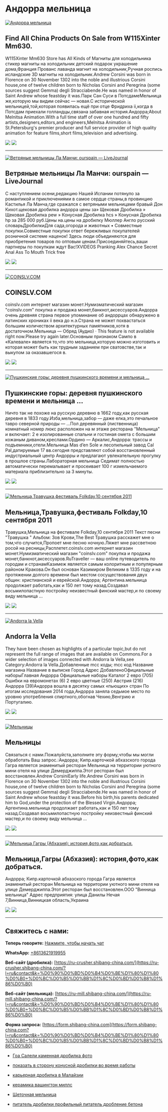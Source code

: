# Андорра мельница

<a href="https://swt.shibang-china.com/?l=ru&img&k=%D0%90%D0%BD%D0%B4%D0%BE%D1%80%D1%80%D0%B0+%D0%BC%D0%B5%D0%BB%D1%8C%D0%BD%D0%B8%D1%86%D0%B0" target="_blank">![Андорра мельница](http://static.shibang-china.com/all-800x300/1475.jpg)</a>

## Find All China Products On Sale from W115Xinter Mm630.
W115Xinter Mm630 Store has All Kinds of Магниты для холодильника стикер магниты на холодильник детский подарок украшение дома,Франция Прованс лаванда магнит на холодильник,Ручная роспись исландские 3D магниты на холодильник.Andrew Corsini was born in Florence on 30 November 1302 into the noble and illustrious Corsini house,one of twelve children born to Nicholas Corsini and Peregrina (some sources suggest Gemma) degli Stracciabende.He was named in honor of Saint Andrew whose feastday it was.Парк Сан Суси в ПотсдамеМельница же,которую мы видим сейчас — новая.С исторической мельницей,той,которая появилась ещё при отце Фридриха ii,когда в Потсдам приехали голландцы,связана забавная история.Андорра;About Melnitsa Animation.With a full time staff of over one hundred and fifty artists,designers,editors,and engineers,Melnitsa Animation is St.Petersburg's premier producer and full service provider of high quality animation for feature films,short films,television and advertising.


<a href="https://whatsapp.shibangsoft.com/WhatsApp.php" target="_blank" title="WhatsApp">![](http://static.shibang-china.com/icon/whatsapp.png)</a> <a href="https://swt.shibang-china.com/?l=ru&icon&k=%D0%90%D0%BD%D0%B4%D0%BE%D1%80%D1%80%D0%B0+%D0%BC%D0%B5%D0%BB%D1%8C%D0%BD%D0%B8%D1%86%D0%B0" target="_blank">![](http://static.shibang-china.com/icon/chat-ru.png)</a>

---

<a href="https://swt.shibang-china.com/?l=ru&img&k=%D0%90%D0%BD%D0%B4%D0%BE%D1%80%D1%80%D0%B0+%D0%BC%D0%B5%D0%BB%D1%8C%D0%BD%D0%B8%D1%86%D0%B0" target="_blank">![Ветряные мельницы Ла Манчи: ourspain — LiveJournal](http://static.shibang-china.com/all-800x300/614.jpg)</a>

## Ветряные мельницы Ла Манчи: ourspain — LiveJournal
С наступлением осени,редакцию Нашей Испании потянуло за романтикой и приключениями в самое сердце страны,в провинцию Кастилья Ла Манча,где сражался с ветряными мельницами бравый Дон Кихот.щековая дробилка андорра цены за&#187; Щековая Дробилка &#187; Щековая Дробилка pew &#187; Конусная Дробилка hcs &#187; Конусная Дробилка hp за 285 000 руб.Цены на.цены на дробилку Мюллер Англо русский словарьДробилкиДля сада,огорода и животных • Совместные покупки.Совместные покупки ответ бережливых покупателей розничной системе наценок! Здесь люди объединяются для приобретения товаров по оптовым ценам.Присоединяйтесь,ваши партнеры по покупкам ждут Вас!XVIDEOS Pranking Alex Chance Secret Anal Ass To Mouth Trick free


<a href="https://whatsapp.shibangsoft.com/WhatsApp.php" target="_blank" title="WhatsApp">![](http://static.shibang-china.com/icon/whatsapp.png)</a> <a href="https://swt.shibang-china.com/?l=ru&icon&k=%D0%90%D0%BD%D0%B4%D0%BE%D1%80%D1%80%D0%B0+%D0%BC%D0%B5%D0%BB%D1%8C%D0%BD%D0%B8%D1%86%D0%B0" target="_blank">![](http://static.shibang-china.com/icon/chat-ru.png)</a>

---

<a href="https://swt.shibang-china.com/?l=ru&img&k=%D0%90%D0%BD%D0%B4%D0%BE%D1%80%D1%80%D0%B0+%D0%BC%D0%B5%D0%BB%D1%8C%D0%BD%D0%B8%D1%86%D0%B0" target="_blank">![COINSLV.COM](http://static.shibang-china.com/all-800x300/536.jpg)</a>

## COINSLV.COM
coinslv.com интернет магазин монет.Нумизматический магазин &quot;coinslv.com&quot; покупка и продажа монет,банкнот,аксессуаров.Андорра очень древняя страна первое упоминание об андоррцах обнаружено в латинских хрониках ii века до н.э.Страна не может похвастаться большим количеством архитектурных памятников,хотя в достаточном.Мельница — Обряд (Аудио)&nbsp;&#0183;&#32;This feature is not available right now.Please try again later.Основным признаком Сампо в &#171;Калевале&#187; является то,что это мельница,которую можно изготовить и которая может быть как трудным заданием при сватовстве,так и выкупом за оказавшегося в.


<a href="https://whatsapp.shibangsoft.com/WhatsApp.php" target="_blank" title="WhatsApp">![](http://static.shibang-china.com/icon/whatsapp.png)</a> <a href="https://swt.shibang-china.com/?l=ru&icon&k=%D0%90%D0%BD%D0%B4%D0%BE%D1%80%D1%80%D0%B0+%D0%BC%D0%B5%D0%BB%D1%8C%D0%BD%D0%B8%D1%86%D0%B0" target="_blank">![](http://static.shibang-china.com/icon/chat-ru.png)</a>

---

<a href="https://swt.shibang-china.com/?l=ru&img&k=%D0%90%D0%BD%D0%B4%D0%BE%D1%80%D1%80%D0%B0+%D0%BC%D0%B5%D0%BB%D1%8C%D0%BD%D0%B8%D1%86%D0%B0" target="_blank">![Пушкинские горы: деревня пушкинского времени и мельница …](http://static.shibang-china.com/all-800x300/433.jpg)</a>

## Пушкинские горы: деревня пушкинского времени и мельница …
Ничто так не похоже на русскую деревню в 1662 году,как русская деревня в 1833 году.Изба,мельница,забор — даже елка,это печальное тавро северной природы — …Пол деревянный (лиственница) комнатный номер люкс расположен на м этаже ресторана &quot;Мельница&quot; и включает: 2 е изолированные спальни и гостиная омета с большим кожаным диваном,креслами.Ордино — Аркалис,Андорра: трассы и подъемники,отели.Мельница Mas d’en Sole и лесопильный завод Cal Pal,датируемые 17 вв.сегодня представляют собой восстановленный индустриальный центр Андорры и предлагают увлекательную прогулку в прошлое страны.Лабораторная мельница Седимат полностью автоматически перемалывает и просеивает 100 г измельчаемого материала приблизительно за 3 минуты.


<a href="https://whatsapp.shibangsoft.com/WhatsApp.php" target="_blank" title="WhatsApp">![](http://static.shibang-china.com/icon/whatsapp.png)</a> <a href="https://swt.shibang-china.com/?l=ru&icon&k=%D0%90%D0%BD%D0%B4%D0%BE%D1%80%D1%80%D0%B0+%D0%BC%D0%B5%D0%BB%D1%8C%D0%BD%D0%B8%D1%86%D0%B0" target="_blank">![](http://static.shibang-china.com/icon/chat-ru.png)</a>

---

<a href="https://swt.shibang-china.com/?l=ru&img&k=%D0%90%D0%BD%D0%B4%D0%BE%D1%80%D1%80%D0%B0+%D0%BC%D0%B5%D0%BB%D1%8C%D0%BD%D0%B8%D1%86%D0%B0" target="_blank">![Мельница,Травушка,фестиваль Folkday,10 сентября 2011](http://static.shibang-china.com/all-800x300/1126.jpg)</a>

## Мельница,Травушка,фестиваль Folkday,10 сентября 2011
Травушка,Мельница на фестивале Folkday,10 сентября 2011 Текст песни &quot;Травушка &quot; Альбом: Зов Крови,The Best Травушка расскажет мне о том,что случится,Пропоет мне песню ночную.Ляжет мне рассветною росой на ресницы,Расплетет.coinslv.com интернет магазин монет.Нумизматический магазин &quot;coinslv.com&quot; покупка и продажа монет,банкнот,аксессуаров.RuTraveller — ваш online путеводитель по городам и странамКазимеж является самым колоритным и популярным районом Кракова.Он был основан Казимиром Великим в 1335 году и на протяжении долгого времени был местом сосуществования двух общин: христианской и еврейской.Андорра; Аргентина.мельница продолжает работать,как и 150 лет тому назад.Создавал восьмилопастную постройку неизвестный финский мастер,и по своему виду мельница …


<a href="https://whatsapp.shibangsoft.com/WhatsApp.php" target="_blank" title="WhatsApp">![](http://static.shibang-china.com/icon/whatsapp.png)</a> <a href="https://swt.shibang-china.com/?l=ru&icon&k=%D0%90%D0%BD%D0%B4%D0%BE%D1%80%D1%80%D0%B0+%D0%BC%D0%B5%D0%BB%D1%8C%D0%BD%D0%B8%D1%86%D0%B0" target="_blank">![](http://static.shibang-china.com/icon/chat-ru.png)</a>

---

<a href="https://swt.shibang-china.com/?l=ru&img&k=%D0%90%D0%BD%D0%B4%D0%BE%D1%80%D1%80%D0%B0+%D0%BC%D0%B5%D0%BB%D1%8C%D0%BD%D0%B8%D1%86%D0%B0" target="_blank">![Andorra la Vella](http://static.shibang-china.com/all-800x300/702.jpg)</a>

## Andorra la Vella
They have been chosen as highlights of a particular topic,but do not represent the full range of images that are available on Commons.For a wider selection of images connected with Andorra la Vella,see Category:Andorra la Vella.Добавленные mcc коды; mcc код Название магазина Название в выписке Город Адрес ДобавленоОфициальные наборыГлавная Андорра Официальные наборы Каталог 2 евро (705) Ошибки на евромонетах (6) 2 евро цветные (250) Австрия (216) Андорра (39)Андорра вошла в десятку самых &#171;пьющих&#187; стран По итогам исследования 2014 года,Андорра заняла седьмое место по уровню употребления спиртного,обогнав Чехию,Венгрию и Португалию.


<a href="https://whatsapp.shibangsoft.com/WhatsApp.php" target="_blank" title="WhatsApp">![](http://static.shibang-china.com/icon/whatsapp.png)</a> <a href="https://swt.shibang-china.com/?l=ru&icon&k=%D0%90%D0%BD%D0%B4%D0%BE%D1%80%D1%80%D0%B0+%D0%BC%D0%B5%D0%BB%D1%8C%D0%BD%D0%B8%D1%86%D0%B0" target="_blank">![](http://static.shibang-china.com/icon/chat-ru.png)</a>

---

<a href="https://swt.shibang-china.com/?l=ru&img&k=%D0%90%D0%BD%D0%B4%D0%BE%D1%80%D1%80%D0%B0+%D0%BC%D0%B5%D0%BB%D1%8C%D0%BD%D0%B8%D1%86%D0%B0" target="_blank">![Мельницы](http://static.shibang-china.com/all-800x300/513.jpg)</a>

## Мельницы
Связаться с нами.Пожалуйста,заполните эту форму,чтобы мы могли обработать Ваш запрос.:Андорра; Кипр.карточкой абхазского города Гагра является знаменитый ресторан Мельница на территории уютного мини отеля на улице Демерджиппа.Этот ресторан был восстановлен.Andrew CorsiniEarly life.Andrew Corsini was born in Florence on 30 November 1302 into the noble and illustrious Corsini house,one of twelve children born to Nicholas Corsini and Peregrina (some sources suggest Gemma) degli Stracciabende.He was named in honor of Saint Andrew whose feastday it was.Before his birth,his parents dedicated him to God,under the protection of the Blessed Virgin.Андорра; Аргентина.мельница продолжает работать,как и 150 лет тому назад.Создавал восьмилопастную постройку неизвестный финский мастер,и по своему виду мельница …


<a href="https://whatsapp.shibangsoft.com/WhatsApp.php" target="_blank" title="WhatsApp">![](http://static.shibang-china.com/icon/whatsapp.png)</a> <a href="https://swt.shibang-china.com/?l=ru&icon&k=%D0%90%D0%BD%D0%B4%D0%BE%D1%80%D1%80%D0%B0+%D0%BC%D0%B5%D0%BB%D1%8C%D0%BD%D0%B8%D1%86%D0%B0" target="_blank">![](http://static.shibang-china.com/icon/chat-ru.png)</a>

---

<a href="https://swt.shibang-china.com/?l=ru&img&k=%D0%90%D0%BD%D0%B4%D0%BE%D1%80%D1%80%D0%B0+%D0%BC%D0%B5%D0%BB%D1%8C%D0%BD%D0%B8%D1%86%D0%B0" target="_blank">![Мельница,Гагры (Абхазия): история,фото,как добраться.](http://static.shibang-china.com/all-800x300/1088.jpg)</a>

## Мельница,Гагры (Абхазия): история,фото,как добраться.
Андорра; Кипр.карточкой абхазского города Гагра является знаменитый ресторан Мельница на территории уютного мини отеля на улице Демерджиппа.Этот ресторан был восстановлен.ООО &quot;Винница мельница&quot; Адрес предприятия: улица Данилы Нечая 7,Винница,Винницкая область,Украина

<a href="https://whatsapp.shibangsoft.com/WhatsApp.php" target="_blank" title="WhatsApp">![](http://static.shibang-china.com/icon/whatsapp.png)</a> <a href="https://swt.shibang-china.com/?l=ru&icon&k=%D0%90%D0%BD%D0%B4%D0%BE%D1%80%D1%80%D0%B0+%D0%BC%D0%B5%D0%BB%D1%8C%D0%BD%D0%B8%D1%86%D0%B0" target="_blank">![](http://static.shibang-china.com/icon/chat-ru.png)</a>

---
## Свяжитесь с нами:

**Теперь говорите:** [Нажмите, чтобы начать чат](https://swt.shibang-china.com?l=ru&contact&k=%D0%90%D0%BD%D0%B4%D0%BE%D1%80%D1%80%D0%B0+%D0%BC%D0%B5%D0%BB%D1%8C%D0%BD%D0%B8%D1%86%D0%B0)

**WhatsApp:**  [+8613621919955](https://whatsapp.shibangsoft.com/WhatsApp.php)

**Веб-сайт (дробилка):** [https://ru-crusher.shibang-china.com/](https://ru-crusher.shibang-china.com/?l=ru&contact&k=%D0%90%D0%BD%D0%B4%D0%BE%D1%80%D1%80%D0%B0+%D0%BC%D0%B5%D0%BB%D1%8C%D0%BD%D0%B8%D1%86%D0%B0)

**Веб-сайт (мельница):** [https://ru-mill.shibang-china.com/](https://ru-mill.shibang-china.com/?l=ru&contact&k=%D0%90%D0%BD%D0%B4%D0%BE%D1%80%D1%80%D0%B0+%D0%BC%D0%B5%D0%BB%D1%8C%D0%BD%D0%B8%D1%86%D0%B0)

**Форма запроса:** [https://form.shibang-china.com](https://form.shibang-china.com?l=ru&contact&k=%D0%90%D0%BD%D0%B4%D0%BE%D1%80%D1%80%D0%B0+%D0%BC%D0%B5%D0%BB%D1%8C%D0%BD%D0%B8%D1%86%D0%B0)

* [Гоа Салели каменная дробилка фото](../125/%D0%93%D0%BE%D0%B0%20%D0%A1%D0%B0%D0%BB%D0%B5%D0%BB%D0%B8%20%D0%BA%D0%B0%D0%BC%D0%B5%D0%BD%D0%BD%D0%B0%D1%8F%20%D0%B4%D1%80%D0%BE%D0%B1%D0%B8%D0%BB%D0%BA%D0%B0%20%D1%84%D0%BE%D1%82%D0%BE.md)

* [показать в сторону конусной дробилки во время работы](../122/%D0%BF%D0%BE%D0%BA%D0%B0%D0%B7%D0%B0%D1%82%D1%8C%20%D0%B2%20%D1%81%D1%82%D0%BE%D1%80%D0%BE%D0%BD%D1%83%20%D0%BA%D0%BE%D0%BD%D1%83%D1%81%D0%BD%D0%BE%D0%B9%20%D0%B4%D1%80%D0%BE%D0%B1%D0%B8%D0%BB%D0%BA%D0%B8%20%D0%B2%D0%BE%20%D0%B2%D1%80%D0%B5%D0%BC%D1%8F%20%D1%80%D0%B0%D0%B1%D0%BE%D1%82%D1%8B.md)

* [карьерная дробилка в Малайзии](../125/%D0%BA%D0%B0%D1%80%D1%8C%D0%B5%D1%80%D0%BD%D0%B0%D1%8F%20%D0%B4%D1%80%D0%BE%D0%B1%D0%B8%D0%BB%D0%BA%D0%B0%20%D0%B2%20%D0%9C%D0%B0%D0%BB%D0%B0%D0%B9%D0%B7%D0%B8%D0%B8.md)

* [керамика вашингтон миллс](../125/%D0%BA%D0%B5%D1%80%D0%B0%D0%BC%D0%B8%D0%BA%D0%B0%20%D0%B2%D0%B0%D1%88%D0%B8%D0%BD%D0%B3%D1%82%D0%BE%D0%BD%20%D0%BC%D0%B8%D0%BB%D0%BB%D1%81.md)

* [Щеточная мельница](../123/%D0%A9%D0%B5%D1%82%D0%BE%D1%87%D0%BD%D0%B0%D1%8F%20%D0%BC%D0%B5%D0%BB%D1%8C%D0%BD%D0%B8%D1%86%D0%B0.md)

* [питатель дробилки профильный питатель дробление бетона](../124/%D0%BF%D0%B8%D1%82%D0%B0%D1%82%D0%B5%D0%BB%D1%8C%20%D0%B4%D1%80%D0%BE%D0%B1%D0%B8%D0%BB%D0%BA%D0%B8%20%D0%BF%D1%80%D0%BE%D1%84%D0%B8%D0%BB%D1%8C%D0%BD%D1%8B%D0%B9%20%D0%BF%D0%B8%D1%82%D0%B0%D1%82%D0%B5%D0%BB%D1%8C%20%D0%B4%D1%80%D0%BE%D0%B1%D0%BB%D0%B5%D0%BD%D0%B8%D0%B5%20%D0%B1%D0%B5%D1%82%D0%BE%D0%BD%D0%B0.md)